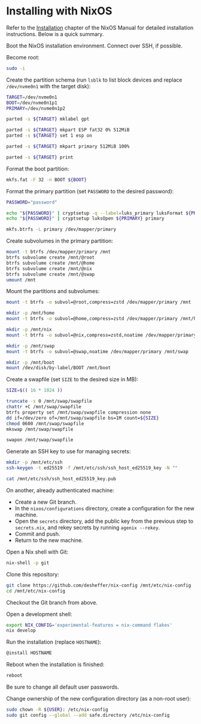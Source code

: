 # Installing with NixOS

Refer to the [Installation][nixos-installation] chapter of the NixOS Manual for
detailed installation instructions. Below is a quick summary.

Boot the NixOS installation environment. Connect over SSH, if possible.

Become root:

```sh
sudo -i
```

Create the partition schema (run `lsblk` to list block devices and replace
`/dev/nvme0n1` with the target disk):

```sh
TARGET=/dev/nvme0n1
BOOT=/dev/nvme0n1p1
PRIMARY=/dev/nvme0n1p2

parted -s ${TARGET} mklabel gpt

parted -s ${TARGET} mkpart ESP fat32 0% 512MiB
parted -s ${TARGET} set 1 esp on

parted -s ${TARGET} mkpart primary 512MiB 100%

parted -s ${TARGET} print
```

Format the boot partition:

```sh
mkfs.fat -F 32 -n BOOT ${BOOT}
```

Format the primary partition (set `PASSWORD` to the desired password):

```sh
PASSWORD="password"

echo "${PASSWORD}" | cryptsetup -q --label=luks_primary luksFormat ${PRIMARY}
echo "${PASSWORD}" | cryptsetup luksOpen ${PRIMARY} primary

mkfs.btrfs -L primary /dev/mapper/primary
```

Create subvolumes in the primary partition:

```sh
mount -t btrfs /dev/mapper/primary /mnt
btrfs subvolume create /mnt/@root
btrfs subvolume create /mnt/@home
btrfs subvolume create /mnt/@nix
btrfs subvolume create /mnt/@swap
umount /mnt
```

Mount the partitions and subvolumes:

```sh
mount -t btrfs -o subvol=@root,compress=zstd /dev/mapper/primary /mnt

mkdir -p /mnt/home
mount -t btrfs -o subvol=@home,compress=zstd /dev/mapper/primary /mnt/home

mkdir -p /mnt/nix
mount -t btrfs -o subvol=@nix,compress=zstd,noatime /dev/mapper/primary /mnt/nix

mkdir -p /mnt/swap
mount -t btrfs -o subvol=@swap,noatime /dev/mapper/primary /mnt/swap

mkdir -p /mnt/boot
mount /dev/disk/by-label/BOOT /mnt/boot
```

Create a swapfile (set `SIZE` to the desired size in MB):

```sh
SIZE=$(( 16 * 1024 ))

truncate -s 0 /mnt/swap/swapfile
chattr +C /mnt/swap/swapfile
btrfs property set /mnt/swap/swapfile compression none
dd if=/dev/zero of=/mnt/swap/swapfile bs=1M count=${SIZE}
chmod 0600 /mnt/swap/swapfile
mkswap /mnt/swap/swapfile

swapon /mnt/swap/swapfile
```

Generate an SSH key to use for managing secrets:

```sh
mkdir -p /mnt/etc/ssh
ssh-keygen -t ed25519 -f /mnt/etc/ssh/ssh_host_ed25519_key -N ""

cat /mnt/etc/ssh/ssh_host_ed25519_key.pub
```

On another, already authenticated machine:
- Create a new Git branch.
- In the `nixos/configurations` directory, create a configuration for the new
  machine.
- Open the `secrets` directory, add the public key from the previous step to
  `secrets.nix`, and rekey secrets by running `agenix --rekey`.
- Commit and push.
- Return to the new machine.

Open a Nix shell with Git:

```sh
nix-shell -p git
```

Clone this repository:

```sh
git clone https://github.com/desheffer/nix-config /mnt/etc/nix-config
cd /mnt/etc/nix-config
```

Checkout the Git branch from above.

Open a development shell:

```sh
export NIX_CONFIG='experimental-features = nix-command flakes'
nix develop
```

Run the installation (replace `HOSTNAME`):

```sh
@install HOSTNAME
```

Reboot when the installation is finished:

```sh
reboot
```

Be sure to change all default user passwords.

Change ownership of the new configuration directory (as a non-root user):

```sh
sudo chown -R ${USER}: /etc/nix-config
sudo git config --global --add safe.directory /etc/nix-config
```

[nixos-installation]: https://nixos.org/manual/nixos/stable/index.html#ch-installation
